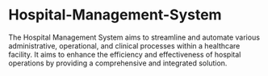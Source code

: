 # Hospital-Management-System
The Hospital Management System aims to streamline and automate various administrative, operational, and clinical processes within a healthcare facility. It aims to enhance the efficiency and effectiveness of hospital operations by providing a comprehensive and integrated solution.
